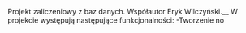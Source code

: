 Projekt zaliczeniowy z baz danych.
Współautor Eryk Wilczyński.__
W projekcie występują następujące funkcjonalności:
-Tworzenie no
